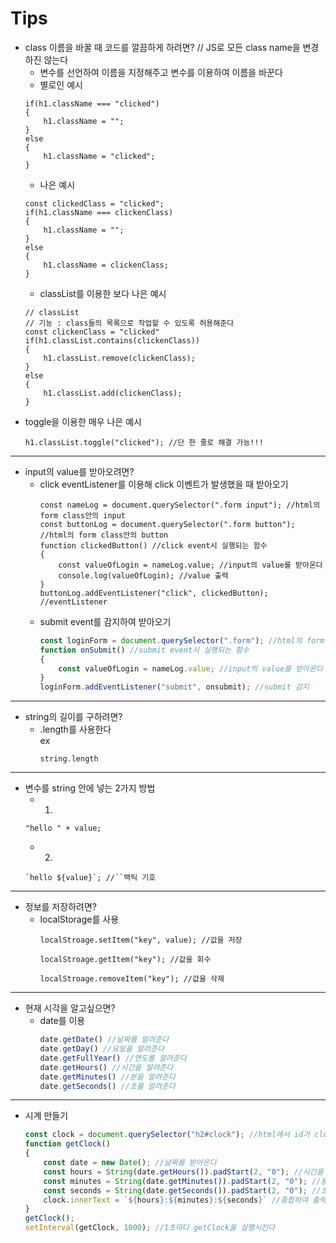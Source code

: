 # Tips
+ class 이름을 바꿀 때 코드를 깔끔하게 하려면? // JS로 모든 class name을 변경하진 않는다
    + 변수를 선언하여 이름을 지정해주고 변수를 이용하여 이름을 바꾼다
    + 별로인 예시
    ``` JS
    if(h1.className === "clicked")
    {
        h1.className = "";
    }
    else
    {
        h1.className = "clicked";
    }
    ```
    + 나은 예시 
    ``` JS
    const clickedClass = "clicked";
    if(h1.className === clickenClass)
    {
        h1.className = "";
    }
    else
    {
        h1.className = clickenClass;
    }
    ```
    + classList를 이용한 보다 나은 예시
    ```JS
    // classList
    // 기능 : class들의 목록으로 작업할 수 있도록 허용해준다
    const clickenClass = "clicked"
    if(h1.classList.contains(clickenClass))
    {
        h1.classList.remove(clickenClass);
    }
    else    
    {
        h1.classList.add(clickenClass);
    }
+ toggle을 이용한 매우 나은 예시
    ```JS
    h1.classList.toggle("clicked"); //단 한 줄로 해결 가능!!!
    ```
---
+ input의 value를 받아오려면?
    + click eventListener를 이용해 click 이벤트가 발생했을 때 받아오기
        ```JS
        const nameLog = document.querySelector(".form input"); //html의 form class안의 input
        const buttonLog = document.querySelector(".form button"); //html의 form class안의 button
        function clickedButton() //click event시 실행되는 함수
        {
            const valueOfLogin = nameLog.value; //input의 value를 받아온다
            console.log(valueOfLogin); //value 출력
        }
        buttonLog.addEventListener("click", clickedButton); //eventListener
        ```
    + submit event를 감지하여 받아오기
        ```js
        const loginForm = document.querySelector(".form"); //html의 form class
        function onSubmit() //submit event시 실행되는 함수
        {
            const valueOfLogin = nameLog.value; //input의 value를 받아온다
        }
        loginForm.addEventListener("submit", onsubmit); //submit 감지
---
+ string의 길이를 구하려면?
    + .length를 사용한다\
        ex
        ``` JS
        string.length
        ```
---
+ 변수를 string 안에 넣는 2가지 방법
    + 1.
    ``` JS
    "hello " + value;
    ```
    + 2.
    ``` JS
    `hello ${value}`; //``백틱 기호
    ```
---
+ 정보를 저장하려면?
    + localStorage를 사용
        ```JS
        localStroage.setItem("key", value); //값을 저장
        ```
        ```JS
        localStroage.getItem("key"); //값을 회수
        ```
        ```JS
        localStroage.removeItem("key"); //값을 삭제
        ```
---
+ 현재 시각을 알고싶으면?
    + date를 이용
        ``` js
        date.getDate() //날짜를 알려준다
        date.getDay() //요일을 알려준다
        date.getFullYear() //연도를 알려준다
        date.getHours() //시간을 알려준다
        date.getMinutes() //분을 알려준다
        date.getSeconds() //초를 알려준다
        ```
---
+ 시계 만들기
    ```js
    const clock = document.querySelector("h2#clock"); //html에서 id가 clock인 h2를 가져온다
    function getClock()
    {
        const date = new Date(); //날짜를 받아온다
        const hours = String(date.getHours()).padStart(2, "0"); //시간을 받아온다
        const minutes = String(date.getMinutes()).padStart(2, "0"); //분을 받아온다
        const seconds = String(date.getSeconds()).padStart(2, "0"); //초를 받아온다
        clock.innerText = `${hours}:${minutes}:${seconds}` //종합하여 출력한다
    }
    getClock();
    setInterval(getClock, 1000); //1초마다 getClock을 실행시킨다
    ```
